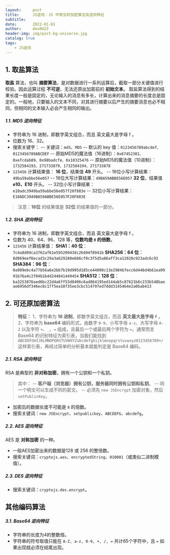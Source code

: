 ```yaml
---
layout:     post
title:      JS逆向：JS 中常见的加密算法及逆向特征
subtitle:   
date:       2022-01-01
author:     dex0423
header-img: img/post-bg-universe.jpg
catalog: true
tags:
    - JS逆向
---
```



## 1. 取盐算法

**取盐** 算法，也叫 **摘要算法**，是对数据进行一系列运算后，截取一部分关键值进行校验。因此运算过程 **不可逆**，无法还原出加密前的 **初始文本**。
取盐算法得到的结果长度一般是固定的，无论输入的消息有多长，计算出来的消息摘要的长度总是固定的。一般地，只要输入的文本不同，对其进行摘要以后产生的摘要消息也必不相同，但相同的文本输入必会产生相同的输出。

##### 1.1.  MD5 逆向特征

- 字符串为 16 进制，即数字英文组合，而且 英文最大是字母 f 。
- 位数为 16、32。
- 搜索关键字：
  -- 关键词：`md5`、`MD5`
  -- 默认的 key 值：```0123456789abcdef、0123456789ABCDEF```
  -- 原始MD5的魔法值（16进制）：```0x67452301、0xefcdab89、0x98badcfe、0x10325476```
  -- 原始MD5的魔法值（10进制）：```1732584193、271733879、1732584194、271733878```
- `123456` 计算结果值：
  **16 位**，结果值 **49** 开头。
  -- 16位小写计算结果：`49ba59abbe56e057`
  -- 16位大写计算结果：`49BA59ABBE56E057`
  **32 位**，结果值 **e10、E10** 开头。
  -- 32位小写计算结果：`e10adc3949ba59abbe56e057f20f883e`
  -- 32位小写计算结果：`E10ADC3949BA59ABBE56E057F20F883E`

>注意：**16位** 的结果值是 **32位** 的结果值的一部分。

##### 1.2. SHA 逆向特征

- 字符串为 16 进制，即数字英文组合，而且 英文最大是字母 f 。
- 位数为 40、64、96、128 等，**位数均是 `8` 的倍数**。
- `123456` 计算结果值：
  **SHA1：40 位**：`7c4a8d09ca3762af61e59520943dc26494f8941b`
  **SHA256：64 位**：`8d969eef6ecad3c29a3a629280e686cf0c3f5d5a86aff3ca12020c923adc6c92`
  **SHA384：96 位**：`0a989ebc4a77b56a6e2bb7b19d995d185ce44090c13e2984b7ecc6d446d4b61ea9991b76a4c2f04b1b4d244841449454`
  **SHA512：128 位**：
  `ba3253876aed6bc22d4a6ff53d8406c6ad864195ed144ab5c87621b6c233b548baeae6956df346ec8c17f5ea10f35ee3cbc514797ed7ddd3145464e2a0bab413`

## 2. 可还原加密算法

>**特征：**
>1、字符串为 **16 进制**，即数字英文组合，而且 **英文最大是字母 `f`** 。
>2、字符串为 **base64** 编码形式，由数字 `0-9`、小写字母 `a-z`、大写字母 `A-Z` 以及字符 `+`、`_`、`=` 组成，且最后一个或最后两个字符为 `=`。通常而言 Base64 的识别特征为索引表，当我们能找到 `ABCDEFGHIJKLMNOPQRSTUVWXYZabcdefghijklmnopqrstuvwxyz0123456789+/` 这样索引表，再经过简单的分析基本就能判定是 Base64 编码。

##### 2.1. RSA 逆向特征

RSA 是典型的 **非对称加密**，拥有一个公钥和一个私钥。

>其中：
-- **客户端（浏览器）拥有公钥，服务器同时拥有公钥和私钥**。
-- 同一个明文可以生成不同的密文。
-- 必须先 `new JSEncrypt` 加密对象，然后 `setPublicKey`。
- 加密后的数据长度不可能是 `8` 的倍数。
- 搜索关键词：`new JSEncrypt`、`setpublickey`、`ABCDEFG`、`abcdefg`。

##### 2.2. AES 逆向特征

AES 是 **对称加密** 的一种。
- 一般AES加密出来的数据是128 或 256 的整倍数。
- 搜索关键词：`cryptojs.aes`、`encryptedString`、`010001`（或类似二进制模值）。

##### 2.3. DES 逆向特征
- 搜索关键词：`cryptojs.des.encrypt`。

## 其他编码算法

##### 3.1. Base64 逆向特征

- 字符串的长度为4的整数倍。
- 字符串的符号取值只能在 `A-Z, a-z, 0-9, +, /, =` 共计65个字符中，且 `=` 如果出现就必须在结尾出现。